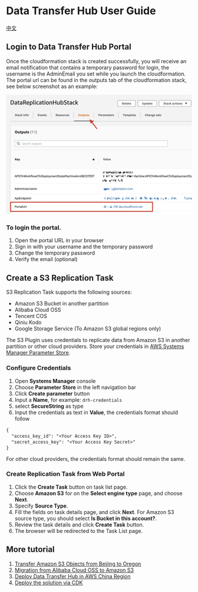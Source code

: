 # Data Transfer Hub User Guide

[中文](./UserManual_CN.md)
## Login to Data Transfer Hub Portal

Once the cloudformation stack is created successfully, you will receive an email notification that contains a temporary password for login, the username is the AdminEmail you set while you launch the cloudformation.
The portal url can be found in the outputs tab of the cloudformation stack, see below screenshot as an example:

![portal](images/portal.jpg)

### To login the portal.

1. Open the portal URL in your browser
1. Sign in with your username and the temporary password
1. Change the temporary password
1. Verify the email (optional)

## Create a S3 Replication Task

S3 Replication Task supports the following sources:
* Amazon S3 Bucket in another partition
* Alibaba Cloud OSS
* Tencent COS
* Qiniu Kodo
* Google Storage Service (To Amazon S3 global regions only)

The S3 Plugin uses credentials to replicate data from Amazon S3 in another partition or other cloud providers. Store your credentials in [AWS Systems Manager Parameter Store](https://docs.aws.amazon.com/systems-manager/latest/userguide/systems-manager-parameter-store.html).

### Configure Credentials

1. Open **Systems Manager** console
1. Choose **Parameter Store** in the left navigation bar
1. Click **Create parameter** button
1. Input a **Name**, for example: `drh-credentials`
1. select **SecureString** as type
1. Input the credentials as text in **Value**, the credentials format should follow
```
{
  "access_key_id": "<Your Access Key ID>",
  "secret_access_key": "<Your Access Key Secret>"
}
```

For other cloud providers, the credentials format should remain the same.

### Create Replication Task from Web Portal

1. Click the **Create Task** button on task list page.
1. Choose **Amazon S3** for on the **Select engine type** page, and choose **Next**.
1. Specify **Source Type**.
1. Fill the fields on task details page, and click **Next**. For Amazon S3 source type, you should select 
**Is Bucket in this account?**. 
1. Review the task details and click **Create Task** button.
1. The browser will be redirected to the Task List page.

## More tutorial

1. [Transfer Amazon S3 Objects from Beijing to Oregon](./tutortial-beijing-to-oregon-s3.md)
2. [Migration from Alibaba Cloud OSS to Amazon S3](./tutortial-migration-oss-to-s3.md)
3. [Deploy Data Transfer Hub in AWS China Region](./DeployInChinaWithAuthing_EN.md)
4. [Deploy the solution via CDK](./deploy-via-cdk.md)

